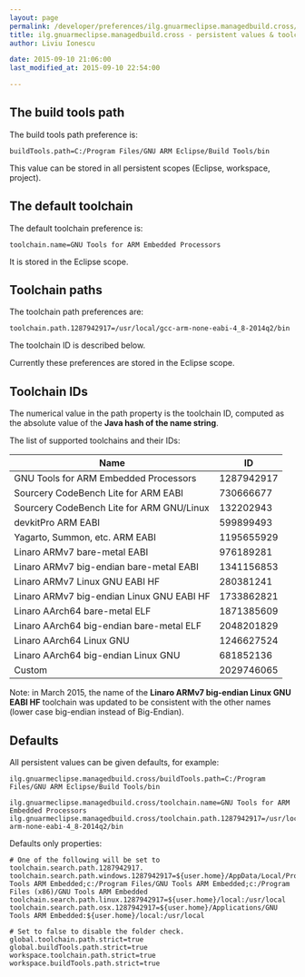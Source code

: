 ```yaml
---
layout: page
permalink: /developer/preferences/ilg.gnuarmeclipse.managedbuild.cross/
title: ilg.gnuarmeclipse.managedbuild.cross - persistent values & toolchain ids
author: Liviu Ionescu

date: 2015-09-10 21:06:00
last_modified_at: 2015-09-10 22:54:00

---
```


## The build tools path

The build tools path preference is:

    buildTools.path=C:/Program Files/GNU ARM Eclipse/Build Tools/bin

This value can be stored in all persistent scopes (Eclipse, workspace, project).

## The default toolchain

The default toolchain preference is:

    toolchain.name=GNU Tools for ARM Embedded Processors

It is stored in the Eclipse scope.

## Toolchain paths

The toolchain path preferences are:

    toolchain.path.1287942917=/usr/local/gcc-arm-none-eabi-4_8-2014q2/bin

The toolchain ID is described below.

Currently these preferences are stored in the Eclipse scope.

## Toolchain IDs

The numerical value in the path property is the toolchain ID, computed as the absolute value of the **Java hash of the name string**.

The list of supported toolchains and their IDs:

|Name|ID|
|----|---|
|GNU Tools for ARM Embedded Processors|1287942917|
|Sourcery CodeBench Lite for ARM EABI|730666677|
|Sourcery CodeBench Lite for ARM GNU/Linux|132202943|
|devkitPro ARM EABI|599899493|
|Yagarto, Summon, etc. ARM EABI|1195655929|
|Linaro ARMv7 bare-metal EABI|976189281|
|Linaro ARMv7 big-endian bare-metal EABI|1341156853|
|Linaro ARMv7 Linux GNU EABI HF|280381241|
|Linaro ARMv7 big-endian Linux GNU EABI HF|1733862821|
|Linaro AArch64 bare-metal ELF|1871385609|
|Linaro AArch64 big-endian bare-metal ELF|2048201829|
|Linaro AArch64 Linux GNU|1246627524|
|Linaro AArch64 big-endian Linux GNU|681852136|
|Custom|2029746065|

Note: in March 2015, the name of the **Linaro ARMv7 big-endian Linux GNU EABI HF** toolchain was updated to be consistent with the other names (lower case big-endian instead of Big-Endian).

## Defaults

All persistent values can be given defaults, for example:

    ilg.gnuarmeclipse.managedbuild.cross/buildTools.path=C:/Program Files/GNU ARM Eclipse/Build Tools/bin

    ilg.gnuarmeclipse.managedbuild.cross/toolchain.name=GNU Tools for ARM Embedded Processors
    ilg.gnuarmeclipse.managedbuild.cross/toolchain.path.1287942917=/usr/local/gcc-arm-none-eabi-4_8-2014q2/bin

Defaults only properties:

    # One of the following will be set to toolchain.search.path.1287942917.
    toolchain.search.path.windows.1287942917=${user.home}/AppData/Local/Programs/GNU Tools ARM Embedded;c:/Program Files/GNU Tools ARM Embedded;c:/Program Files (x86)/GNU Tools ARM Embedded
    toolchain.search.path.linux.1287942917=${user.home}/local:/usr/local
    toolchain.search.path.osx.1287942917=${user.home}/Applications/GNU Tools ARM Embedded:${user.home}/local:/usr/local

    # Set to false to disable the folder check.
    global.toolchain.path.strict=true
    global.buildTools.path.strict=true
    workspace.toolchain.path.strict=true
    workspace.buildTools.path.strict=true